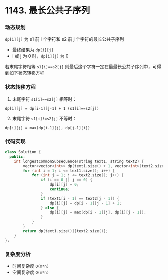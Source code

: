 # 1143. 最长公共子序列

### 动态规划

`dp[i][j]` 为 s1 前 i 个字符和 s2 前 j 个字符的最长公共子序列

-   最终结果为 `dp[i][j]`
-   i 或 j 为 0 时，`dp[i][j]` 为 0

若末尾字符相等 `s1[i]==s2[j]` 则最后这个字符一定在最最长公共子序列中，可得到如下状态转移方程

### 状态转移方程

1. 末尾字符 `s1[i]==s2[j]` 相等时：

```
dp[i][j] = dp[i-1][j-1] + 1 (s1[i]==s2[j])
```

2. 末尾字符 `s1[i]!=s2[j]` 不等时：

```
dp[i][j] = max(dp[i-1][j], dp[j-1][i])
```

### 代码实现

```c++
class Solution {
  public:
    int longestCommonSubsequence(string text1, string text2) {
        vector<vector<int>> dp(text1.size() + 1, vector<int>(text2.size() + 1, 0));
        for (int i = 1; i <= text1.size(); i++) {
            for (int j = 1; j <= text2.size(); j++) {
                if (i == 0 || j == 0) {
                    dp[i][j] = 0;
                    continue;
                }
                if (text1[i - 1] == text2[j - 1]) {
                    dp[i][j] = dp[i - 1][j - 1] + 1;
                } else {
                    dp[i][j] = max(dp[i - 1][j], dp[i][j - 1]);
                }
            }
        }
        return dp[text1.size()][text2.size()];
    }
};
```

### 复杂度分析

-   时间复杂度 `O(m*n)`
-   空间复杂度 `O(m*n)`
